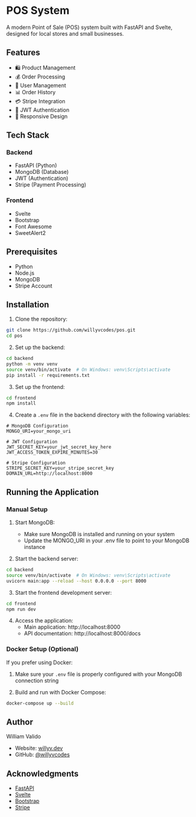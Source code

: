 # POS System

A modern Point of Sale (POS) system built with FastAPI and Svelte, designed for local stores and small businesses.

## Features

- 🛍️ Product Management
- 💰 Order Processing
- 👥 User Management
- 📊 Order History
- 💳 Stripe Integration
- 🔐 JWT Authentication
- 📱 Responsive Design

## Tech Stack

### Backend
- FastAPI (Python)
- MongoDB (Database)
- JWT (Authentication)
- Stripe (Payment Processing)

### Frontend
- Svelte
- Bootstrap
- Font Awesome
- SweetAlert2

## Prerequisites

- Python
- Node.js
- MongoDB
- Stripe Account

## Installation

1. Clone the repository:
```bash
git clone https://github.com/willyvcodes/pos.git
cd pos
```

2. Set up the backend:
```bash
cd backend
python -m venv venv
source venv/bin/activate  # On Windows: venv\Scripts\activate
pip install -r requirements.txt
```

3. Set up the frontend:
```bash
cd frontend
npm install
```

4. Create a `.env` file in the backend directory with the following variables:
```env
# MongoDB Configuration
MONGO_URI=your_mongo_uri

# JWT Configuration
JWT_SECRET_KEY=your_jwt_secret_key_here
JWT_ACCESS_TOKEN_EXPIRE_MINUTES=30

# Stripe Configuration
STRIPE_SECRET_KEY=your_stripe_secret_key
DOMAIN_URL=http://localhost:8000
```

## Running the Application

### Manual Setup

1. Start MongoDB:
   - Make sure MongoDB is installed and running on your system
   - Update the MONGO_URI in your .env file to point to your MongoDB instance

2. Start the backend server:
```bash
cd backend
source venv/bin/activate  # On Windows: venv\Scripts\activate
uvicorn main:app --reload --host 0.0.0.0 --port 8000
```

3. Start the frontend development server:
```bash
cd frontend
npm run dev
```

4. Access the application:
   - Main application: http://localhost:8000
   - API documentation: http://localhost:8000/docs

### Docker Setup (Optional)

If you prefer using Docker:

1. Make sure your `.env` file is properly configured with your MongoDB connection string

2. Build and run with Docker Compose:
```bash
docker-compose up --build
```

## Author

William Valido
- Website: [willyv.dev](https://willyv.dev)
- GitHub: [@willyvcodes](https://github.com/willyvcodes)

## Acknowledgments

- [FastAPI](https://fastapi.tiangolo.com/)
- [Svelte](https://svelte.dev/)
- [Bootstrap](https://getbootstrap.com/)
- [Stripe](https://stripe.com/)
